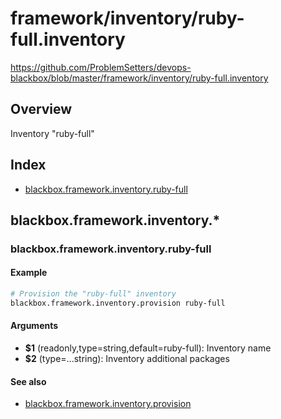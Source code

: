 # framework/inventory/ruby-full.inventory

https://github.com/ProblemSetters/devops-blackbox/blob/master/framework/inventory/ruby-full.inventory

## Overview

Inventory "ruby-full"

## Index

* [blackbox.framework.inventory.ruby-full](#blackboxframeworkinventoryruby-full)

## blackbox.framework.inventory.*

### blackbox.framework.inventory.ruby-full

#### Example

```bash
# Provision the "ruby-full" inventory
blackbox.framework.inventory.provision ruby-full
```

#### Arguments

* **$1** (readonly,type=string,default=ruby-full): Inventory name
* **$2** (type=...string): Inventory additional packages

#### See also

* [blackbox.framework.inventory.provision](#blackboxframeworkinventoryprovision)


